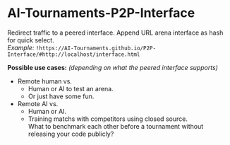 # AI-Tournaments-P2P-Interface
Redirect traffic to a peered interface. Append URL arena interface as hash for quick select.<br><i>Example:</i> `!https://AI-Tournaments.github.io/P2P-Interface/#http://localhost/interface.html`

<b>Possible use cases:</b> <i>(depending on what the peered interface supports)</i>
- Remote human vs.
  - Human or AI to test an arena.
  - Or just have some fun.
- Remote AI vs.
  - Human or AI.
  - Training matchs with competitors using closed source.<br>What to benchmark each other before a tournament without releasing your code publicly?
